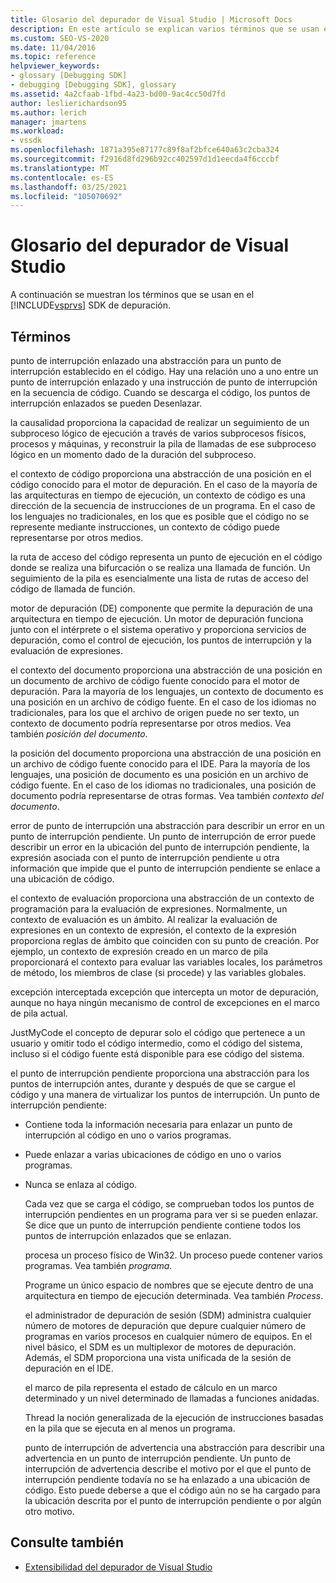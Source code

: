 ```yaml
---
title: Glosario del depurador de Visual Studio | Microsoft Docs
description: En este artículo se explican varios términos que se usan en el SDK de depuración de Visual Studio, como un punto de interrupción enlazado, la causalidad y el contexto del código.
ms.custom: SEO-VS-2020
ms.date: 11/04/2016
ms.topic: reference
helpviewer_keywords:
- glossary [Debugging SDK]
- debugging [Debugging SDK], glossary
ms.assetid: 4a2cfaab-1fbd-4a23-bd00-9ac4cc50d7fd
author: leslierichardson95
ms.author: lerich
manager: jmartens
ms.workload:
- vssdk
ms.openlocfilehash: 1871a395e87177c89f8af2bfce640a63c2cba324
ms.sourcegitcommit: f2916d8fd296b92cc402597d1d1eecda4f6cccbf
ms.translationtype: MT
ms.contentlocale: es-ES
ms.lasthandoff: 03/25/2021
ms.locfileid: "105070692"
---
```

# <a name="visual-studio-debugger-glossary"></a>Glosario del depurador de Visual Studio
A continuación se muestran los términos que se usan en el [!INCLUDE[vsprvs](../../../code-quality/includes/vsprvs_md.md)] SDK de depuración.

## <a name="terms"></a>Términos
 punto de interrupción enlazado una abstracción para un punto de interrupción establecido en el código. Hay una relación uno a uno entre un punto de interrupción enlazado y una instrucción de punto de interrupción en la secuencia de código. Cuando se descarga el código, los puntos de interrupción enlazados se pueden Desenlazar.

 la causalidad proporciona la capacidad de realizar un seguimiento de un subproceso lógico de ejecución a través de varios subprocesos físicos, procesos y máquinas, y reconstruir la pila de llamadas de ese subproceso lógico en un momento dado de la duración del subproceso.

 el contexto de código proporciona una abstracción de una posición en el código conocido para el motor de depuración. En el caso de la mayoría de las arquitecturas en tiempo de ejecución, un contexto de código es una dirección de la secuencia de instrucciones de un programa. En el caso de los lenguajes no tradicionales, en los que es posible que el código no se represente mediante instrucciones, un contexto de código puede representarse por otros medios.

 la ruta de acceso del código representa un punto de ejecución en el código donde se realiza una bifurcación o se realiza una llamada de función. Un seguimiento de la pila es esencialmente una lista de rutas de acceso del código de llamada de función.

 motor de depuración (DE) componente que permite la depuración de una arquitectura en tiempo de ejecución. Un motor de depuración funciona junto con el intérprete o el sistema operativo y proporciona servicios de depuración, como el control de ejecución, los puntos de interrupción y la evaluación de expresiones.

 el contexto del documento proporciona una abstracción de una posición en un documento de archivo de código fuente conocido para el motor de depuración. Para la mayoría de los lenguajes, un contexto de documento es una posición en un archivo de código fuente. En el caso de los idiomas no tradicionales, para los que el archivo de origen puede no ser texto, un contexto de documento podría representarse por otros medios. Vea también *posición del documento*.

 la posición del documento proporciona una abstracción de una posición en un archivo de código fuente conocido para el IDE. Para la mayoría de los lenguajes, una posición de documento es una posición en un archivo de código fuente. En el caso de los idiomas no tradicionales, una posición de documento podría representarse de otras formas. Vea también *contexto del documento*.

 error de punto de interrupción una abstracción para describir un error en un punto de interrupción pendiente. Un punto de interrupción de error puede describir un error en la ubicación del punto de interrupción pendiente, la expresión asociada con el punto de interrupción pendiente u otra información que impide que el punto de interrupción pendiente se enlace a una ubicación de código.

 el contexto de evaluación proporciona una abstracción de un contexto de programación para la evaluación de expresiones. Normalmente, un contexto de evaluación es un ámbito. Al realizar la evaluación de expresiones en un contexto de expresión, el contexto de la expresión proporciona reglas de ámbito que coinciden con su punto de creación. Por ejemplo, un contexto de expresión creado en un marco de pila proporcionará el contexto para evaluar las variables locales, los parámetros de método, los miembros de clase (si procede) y las variables globales.

 excepción interceptada excepción que intercepta un motor de depuración, aunque no haya ningún mecanismo de control de excepciones en el marco de pila actual.

 JustMyCode el concepto de depurar solo el código que pertenece a un usuario y omitir todo el código intermedio, como el código del sistema, incluso si el código fuente está disponible para ese código del sistema.

 el punto de interrupción pendiente proporciona una abstracción para los puntos de interrupción antes, durante y después de que se cargue el código y una manera de virtualizar los puntos de interrupción. Un punto de interrupción pendiente:

- Contiene toda la información necesaria para enlazar un punto de interrupción al código en uno o varios programas.

- Puede enlazar a varias ubicaciones de código en uno o varios programas.

- Nunca se enlaza al código.

  Cada vez que se carga el código, se comprueban todos los puntos de interrupción pendientes en un programa para ver si se pueden enlazar. Se dice que un punto de interrupción pendiente contiene todos los puntos de interrupción enlazados que se enlazan.

  procesa un proceso físico de Win32. Un proceso puede contener varios programas. Vea también *programa*.

  Programe un único espacio de nombres que se ejecute dentro de una arquitectura en tiempo de ejecución determinada. Vea también *Process*.

  el administrador de depuración de sesión (SDM) administra cualquier número de motores de depuración que depure cualquier número de programas en varios procesos en cualquier número de equipos. En el nivel básico, el SDM es un multiplexor de motores de depuración. Además, el SDM proporciona una vista unificada de la sesión de depuración en el IDE.

  el marco de pila representa el estado de cálculo en un marco determinado y un nivel determinado de llamadas a funciones anidadas.

  Thread la noción generalizada de la ejecución de instrucciones basadas en la pila que se ejecuta en al menos un programa.

  punto de interrupción de advertencia una abstracción para describir una advertencia en un punto de interrupción pendiente. Un punto de interrupción de advertencia describe el motivo por el que el punto de interrupción pendiente todavía no se ha enlazado a una ubicación de código. Esto puede deberse a que el código aún no se ha cargado para la ubicación descrita por el punto de interrupción pendiente o por algún otro motivo.

## <a name="see-also"></a>Consulte también
- [Extensibilidad del depurador de Visual Studio](../../../extensibility/debugger/visual-studio-debugger-extensibility.md)
